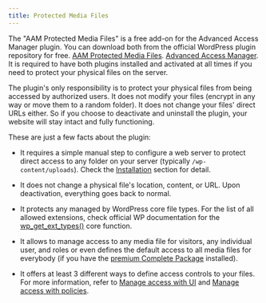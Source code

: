 ```yaml
---
title: Protected Media Files
---
```


The "AAM Protected Media Files" is a free add-on for the Advanced Access Manager plugin. You can download both from the official WordPress plugin repository for free.
[AAM Protected Media Files](https://wordpress.org/plugins/aam-protected-media-files/).
[Advanced Access Manager](https://wordpress.org/plugins/advanced-access-manager/).
It is required to have both plugins installed and activated at all times if you need to protect your physical files on the server.

The plugin's only responsibility is to protect your physical files from being accessed by authorized users. It does not modify your files (encrypt in any way or move them to a random folder). It does not change your files' direct URLs either. So if you choose to deactivate and uninstall the plugin, your website will stay intact and fully functioning.

These are just a few facts about the plugin:

- It requires a simple manual step to configure a web server to protect direct access to any folder on your server (typically `/wp-content/uploads`). Check the [Installation](/plugin/protected-media-files/installation) section for detail.

- It does not change a physical file's location, content, or URL. Upon deactivation, everything goes back to normal.

- It protects any managed by WordPress core file types. For the list of all allowed extensions, check official WP documentation for the [wp_get_ext_types()](https://developer.wordpress.org/reference/functions/wp_get_ext_types/) core function.

- It allows to manage access to any media file for visitors, any individual user, and roles or even defines the default access to all media files for everybody (if you have the [premium Complete Package](/premium) installed).

- It offers at least 3 different ways to define access controls to your files. For more information, refer to [Manage access with UI](/plugin/protected-media-files/access-controls-with-ui) and [Manage access with policies](/plugin/protected-media-files/access-controls-with-policy).
